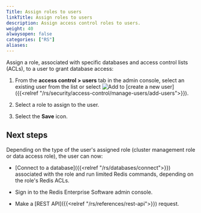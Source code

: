 ```yaml
---
Title: Assign roles to users
linkTitle: Assign roles to users
description: Assign access control roles to users.
weight: 40
alwaysopen: false
categories: ["RS"]
aliases: 
---
```


Assign a role, associated with specific databases and access control lists (ACLs), to a user to grant database access:

1. From the **access control > users** tab in the admin console, select an existing user from the list or select ![Add](/images/rs/icon_add.png#no-click "Add") to [create a new user]({{<relref "/rs/security/access-control/manage-users/add-users">}}).

1. Select a role to assign to the user.

1. Select the **Save** icon.

## Next steps

Depending on the type of the user's assigned role (cluster management role or data access role), the user can now:

- [Connect to a database]({{<relref "/rs/databases/connect">}}) associated with the role and run limited Redis commands, depending on the role's Redis ACLs.

- Sign in to the Redis Enterprise Software admin console.

- Make a [REST API]({{<relref "/rs/references/rest-api">}}) request.
